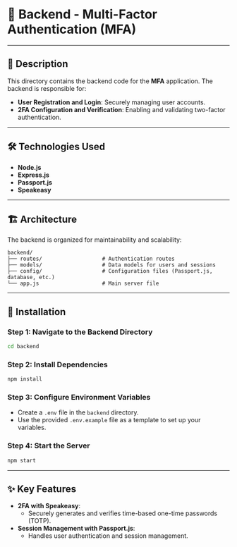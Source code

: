 # 🔐 **Backend - Multi-Factor Authentication (MFA)**  

---

## 📖 **Description**  

This directory contains the backend code for the **MFA** application. The backend is responsible for:  
- **User Registration and Login**: Securely managing user accounts.  
- **2FA Configuration and Verification**: Enabling and validating two-factor authentication.  

---

## 🛠️ **Technologies Used**  

- **Node.js**  
- **Express.js**  
- **Passport.js**  
- **Speakeasy**  

---

## 🏗️ **Architecture**  

The backend is organized for maintainability and scalability:  

```plaintext
backend/
├── routes/                   # Authentication routes
├── models/                   # Data models for users and sessions
├── config/                   # Configuration files (Passport.js, database, etc.)
└── app.js                    # Main server file
```  

---

## 🚀 **Installation**  

### **Step 1: Navigate to the Backend Directory**  
```bash
cd backend
```  

### **Step 2: Install Dependencies**  
```bash
npm install
```  

### **Step 3: Configure Environment Variables**  
- Create a `.env` file in the `backend` directory.  
- Use the provided `.env.example` file as a template to set up your variables.  

### **Step 4: Start the Server**  
```bash
npm start
```  

---

## ✨ **Key Features**  

- **2FA with Speakeasy**:  
   - Securely generates and verifies time-based one-time passwords (TOTP).  
- **Session Management with Passport.js**:  
   - Handles user authentication and session management.  
